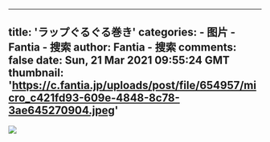 
---
title: 'ラップぐるぐる巻き'
categories: 
    - 图片
    - Fantia - 搜索
author: Fantia - 搜索
comments: false
date: Sun, 21 Mar 2021 09:55:24 GMT
thumbnail: 'https://c.fantia.jp/uploads/post/file/654957/micro_c421fd93-609e-4848-8c78-3ae645270904.jpeg'
---

<div>   
<img src="https://c.fantia.jp/uploads/post/file/654957/micro_c421fd93-609e-4848-8c78-3ae645270904.jpeg" referrerpolicy="no-referrer">  
</div>
            